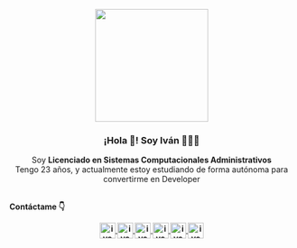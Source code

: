 <p align="center" width="300">
   <img align="center" width="200" src="https://user-images.githubusercontent.com/1561955/106762302-fda9de00-6635-11eb-99be-3ef744e60c0e.png" />
   <h3 align="center">¡Hola 👋! Soy Iván 👨🏻‍💻</h3>
</p>

<p align="center">Soy <strong>Licenciado en Sistemas Computacionales Administrativos</strong><br/>Tengo 23 años, y actualmente estoy estudiando de forma autónoma para convertirme en Developer</p><br> <strong>Contáctame 👇<strong>
<p align="center">
  <a href="https://instagram.com/ivan_cvergara" target="blank">
    <img align="center" src="https://cdn.jsdelivr.net/npm/simple-icons@3.0.1/icons/instagram.svg" alt="ivan_cvergara" height="28px" width="28px" />
  </a>
  <a href="https://twitter.com/ivan_cvergara" target="blank">
    <img align="center" src="https://cdn.jsdelivr.net/npm/simple-icons@3.0.1/icons/twitter.svg" alt="ivan_cvergara" height="28px" width="28px" />
  </a>
  <a href="https://facebook.com/ivan_cvergara" target="blank">
    <img align="center" src="https://cdn.jsdelivr.net/npm/simple-icons@3.0.1/icons/facebook.svg" alt="ivancvergara" height="28px" width="28px" />
  </a>
  <a href="https://wa.me/527821889102" target="blank">
    <img align="center" src="https://cdn.jsdelivr.net/npm/simple-icons@3.0.1/icons/whatsapp.svg" alt="ivancvergara" height="28px" width="28px" />
  </a>
  
  <a href="https://www.linkedin.com/in/irving-ivan-cuevas-vergara/" target="blank">
    <img align="center" src="https://cdn.jsdelivr.net/npm/simple-icons@3.0.1/icons/linkedin.svg" alt="ivancvergara" height="28px" width="28px" />
  </a>
  
  <a href="mailto:irving_ivan1906@hotmail.com" target="blank">
    <img align="center" src="https://cdn.jsdelivr.net/npm/simple-icons@3.0.1/icons/microsoftoutlook.svg" alt="ivancvergara" height="28px" width="28px" />
  </a>
</p>
